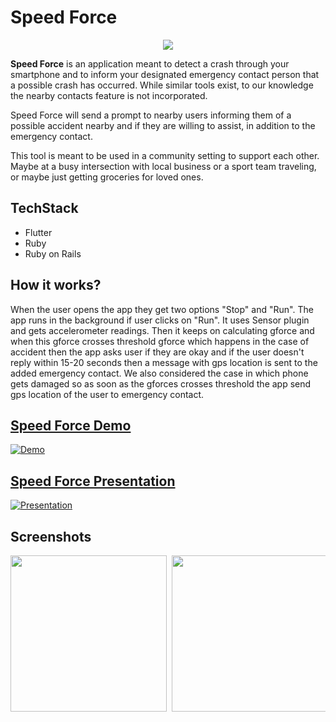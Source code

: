 # Speed Force
  <p align="center">
  <img src="https://upload.wikimedia.org/wikipedia/commons/thumb/d/d4/Spinner_font_awesome.svg/240px-Spinner_font_awesome.svg.png">
</p>

**Speed Force** is an application meant to detect a crash through your smartphone and to inform your designated emergency contact person that a possible crash has occurred. While similar tools exist, to our knowledge the nearby contacts feature is not incorporated.

Speed Force will send a prompt to nearby users informing them of a possible accident nearby and if they are willing to assist, in addition to the emergency contact.
  
This tool is meant to be used in a community setting to support each other. Maybe at a busy intersection with local business or a sport team traveling, or maybe just getting groceries for loved ones.

## TechStack
- Flutter
- Ruby
- Ruby on Rails

 ## How it works?
  
When the user opens the app they get two options "Stop" and "Run". The app runs in the background if user clicks on "Run". It uses Sensor plugin and gets accelerometer readings. Then it keeps on calculating gforce and when this gforce crosses threshold gforce which happens in the case of accident then the app asks user if they are okay and if the user doesn't reply within 15-20 seconds then a message with gps location is sent to the added emergency contact. We also considered the case in which phone gets damaged so as soon as the gforces crosses threshold the app send gps location of the user to emergency contact. 
  
## [Speed Force Demo](https://youtu.be/vOXrTYrxWoI)
[![Demo](https://i9.ytimg.com/vi/vOXrTYrxWoI/mq3.jpg?sqp=CLz03oUG&rs=AOn4CLCo13IY5D89LmjI5lo6g1mctGfhzA)](https://youtu.be/vOXrTYrxWoI)

## [Speed Force Presentation](http://youtube.com/video/08i3jCKk3hs)
[![Presentation](https://i9.ytimg.com/vi/08i3jCKk3hs/mq1.jpg?sqp=CLz03oUG&rs=AOn4CLB0KhLe2B9J-_psrCS-DHT1Zqy1eQ)](http://youtube.com/video/08i3jCKk3hs)

## Screenshots
<pre>
<img src="screenshots/HomeScreen.jpg" width="250"> <img src="screenshots/account.jpg" width="250"> <img src="screenshots/prompt.jpg" width="250"> <img src="screenshots/notification.jpg" width="250"> <img src="screenshots/Nearby.jpg" width="250">
</pre>
